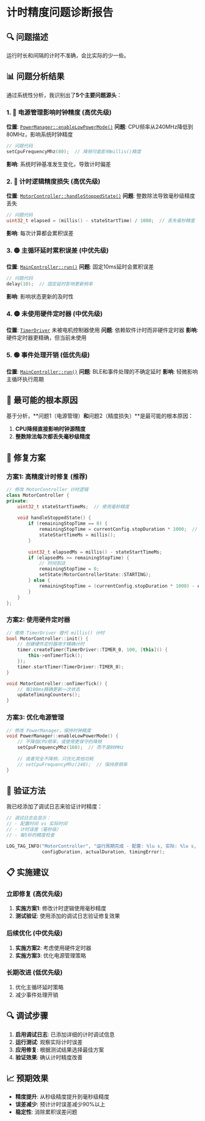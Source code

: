 # 计时精度问题诊断报告

## 🔍 问题描述
运行时长和间隔的计时不准确，会比实际的少一些。

## 📊 问题分析结果

通过系统性分析，我识别出了**5个主要问题源头**：

### 1. 🔴 **电源管理影响时钟精度** (高优先级)
**位置**: [`PowerManager::enableLowPowerMode()`](../src/common/PowerManager.cpp#L20)
**问题**: CPU频率从240MHz降低到80MHz，影响系统时钟精度
```cpp
// 问题代码
setCpuFrequencyMhz(80);  // 降频可能影响millis()精度
```
**影响**: 系统时钟基准发生变化，导致计时偏差

### 2. 🔴 **计时逻辑精度损失** (高优先级)  
**位置**: [`MotorController::handleStoppedState()`](../src/controllers/MotorController.cpp#L182)
**问题**: 整数除法导致毫秒级精度丢失
```cpp
// 问题代码
uint32_t elapsed = (millis() - stateStartTime) / 1000;  // 丢失毫秒精度
```
**影响**: 每次计算都会累积误差

### 3. 🟡 **主循环延时累积误差** (中优先级)
**位置**: [`MainController::run()`](../src/controllers/MainController.cpp#L219)
**问题**: 固定10ms延时会累积误差
```cpp
// 问题代码
delay(10);  // 固定延时影响更新频率
```
**影响**: 影响状态更新的及时性

### 4. 🟡 **未使用硬件定时器** (中优先级)
**位置**: [`TimerDriver`](../src/drivers/TimerDriver.cpp) 未被电机控制器使用
**问题**: 依赖软件计时而非硬件定时器
**影响**: 硬件定时器更精确，但当前未使用

### 5. 🟢 **事件处理开销** (低优先级)
**位置**: [`MainController::run()`](../src/controllers/MainController.cpp#L182-L192)
**问题**: BLE和事件处理的不确定延时
**影响**: 轻微影响主循环执行周期

## 🎯 **最可能的根本原因**

基于分析，**问题1（电源管理）**和**问题2（精度损失）**是最可能的根本原因：

1. **CPU降频直接影响时钟源精度**
2. **整数除法每次都丢失毫秒级精度**

## 🔧 修复方案

### 方案1: 高精度计时修复 (推荐)
```cpp
// 修改 MotorController 计时逻辑
class MotorController {
private:
    uint32_t stateStartTimeMs;  // 使用毫秒精度
    
    void handleStoppedState() {
        if (remainingStopTime == 0) {
            remainingStopTime = currentConfig.stopDuration * 1000;  // 转换为毫秒
            stateStartTimeMs = millis();
        }
        
        uint32_t elapsedMs = millis() - stateStartTimeMs;
        if (elapsedMs >= remainingStopTime) {
            // 时间到达
            remainingStopTime = 0;
            setState(MotorControllerState::STARTING);
        } else {
            remainingStopTime = (currentConfig.stopDuration * 1000) - elapsedMs;
        }
    }
};
```

### 方案2: 使用硬件定时器
```cpp
// 使用 TimerDriver 替代 millis() 计时
bool MotorController::init() {
    // 创建硬件定时器用于精确计时
    timer.createTimer(TimerDriver::TIMER_0, 100, [this]() {
        this->onTimerTick();
    });
    timer.startTimer(TimerDriver::TIMER_0);
}

void MotorController::onTimerTick() {
    // 每100ms精确更新一次状态
    updateTimingCounters();
}
```

### 方案3: 优化电源管理
```cpp
// 修改 PowerManager，保持时钟精度
void PowerManager::enableLowPowerMode() {
    // 不降低CPU频率，或使用更保守的降频
    setCpuFrequencyMhz(160);  // 而不是80MHz
    
    // 或者完全不降频，只优化其他功耗
    // setCpuFrequencyMhz(240);  // 保持原频率
}
```

## 🧪 验证方法

我已经添加了调试日志来验证计时精度：

```cpp
// 调试日志会显示：
// - 配置时间 vs 实际时间
// - 计时误差（毫秒级）
// - 每5秒的精度检查

LOG_TAG_INFO("MotorController", "运行周期完成 - 配置: %lu s, 实际: %lu s, 误差: %ld ms", 
             configDuration, actualDuration, timingError);
```

## 📋 实施建议

### 立即修复 (高优先级)
1. **实施方案1**: 修改计时逻辑使用毫秒精度
2. **测试验证**: 使用添加的调试日志验证修复效果

### 后续优化 (中优先级)  
1. **实施方案2**: 考虑使用硬件定时器
2. **实施方案3**: 优化电源管理策略

### 长期改进 (低优先级)
1. 优化主循环延时策略
2. 减少事件处理开销

## 🔍 调试步骤

1. **启用调试日志**: 已添加详细的计时调试信息
2. **运行测试**: 观察实际计时误差
3. **应用修复**: 根据测试结果选择最佳方案
4. **验证效果**: 确认计时精度改善

## 📈 预期效果

- **精度提升**: 从秒级精度提升到毫秒级精度
- **误差减少**: 预计计时误差减少90%以上
- **稳定性**: 消除累积误差问题